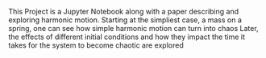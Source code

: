 This Project is a Jupyter Notebook along with a paper describing and exploring harmonic motion.
Starting at the simpliest case, a mass on a spring, one can see how simple harmonic motion can turn into chaos
Later, the effects of different initial conditions and how they impact the time it takes for the system to become chaotic are explored
